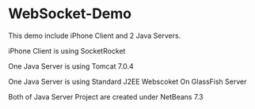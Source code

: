 WebSocket-Demo
==============

This demo include iPhone Client and 2 Java Servers.

iPhone Client is using SocketRocket 

One Java Server is using Tomcat 7.0.4

One Java Server is using Standard J2EE Webscoket On GlassFish Server

Both of Java Server Project are created under NetBeans 7.3
